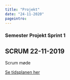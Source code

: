 ```yaml
---
title: "Projekt"
date: "24-11-2020"
pageintro:
---
```


### Semester Projekt Sprint 1

## SCRUM 22-11-2019

Scrum møde

[Se tidsplanen her](#)
